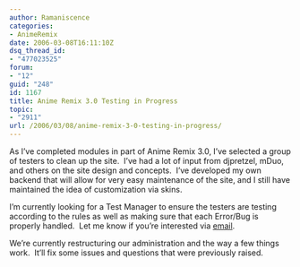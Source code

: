 ```yaml
---
author: Ramaniscence
categories:
- AnimeRemix
date: 2006-03-08T16:11:10Z
dsq_thread_id:
- "477023525"
forum:
- "12"
guid: "248"
id: 1167
title: Anime Remix 3.0 Testing in Progress
topic:
- "2911"
url: /2006/03/08/anime-remix-3-0-testing-in-progress/
---
```


<div>
  As I&#8217;ve completed modules in part of Anime Remix 3.0, I&#8217;ve selected a group of testers to clean up the site.  I&#8217;ve had a lot of input from djpretzel, mDuo, and others on the site design and concepts.  I&#8217;ve developed my own backend that will allow for very easy maintenance of the site, and I still have maintained the idea of customization via skins.
</div>

I&#8217;m currently looking for a Test Manager to ensure the testers are testing according to the rules as well as making sure that each Error/Bug is properly handled.  Let me know if you&#8217;re interested via <a href="mailto:xal3ph@yahoo.com" target="_self">email</a>.

We&#8217;re currently restructuring our administration and the way a few things work.  It&#8217;ll fix some issues and questions that were previously raised.